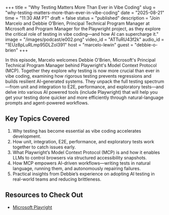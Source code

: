 +++
title = "Why Testing Matters More Than Ever in Vibe Coding"
slug = "why-testing-matters-more-than-ever-in-vibe-coding"
date = "2025-08-21"
time = "11:30 AM PT"
draft = false
status = "published"
description = "Join Marcelo and Debbie O’Brien, Principal Technical Program Manager at Microsoft and Program Manager for the Playwright project, as they explore the critical role of testing in vibe coding—and how AI can supercharge it."
image = "/images/podcast/e002.png"
video_id = "ATTuRU43f2k"
audio_id = "1EUz8pLuRLmp95DLZol391"
host = "marcelo-lewin"
guest = "debbie-o-brien"
+++

In this episode, Marcelo welcomes Debbie O'Brien, Microsoft's Principal Technical Program Manager behind Playwright's Model Context Protocol (MCP). Together they explore why testing is now more crucial than ever in vibe coding, examining how rigorous testing prevents regressions and builds resilient AI-generated systems. They unpack the full testing spectrum—from unit and integration to E2E, performance, and exploratory tests—and delve into various AI powered tools (include Playwright) that will help you get your testing done quicker and more efficiently through natural-language prompts and agent-powered workflows.

## Key Topics Covered

1.	Why testing has become essential as vibe coding accelerates development.
2.	How unit, integration, E2E, performance, and exploratory tests work together to catch issues early.
3.	What Playwright’s Model Context Protocol (MCP) is and how it enables LLMs to control browsers via structured accessibility snapshots.
4.	How MCP empowers AI-driven workflows—writing tests in natural language, running them, and autonomously repairing failures.
5.	Practical insights from Debbie’s experience on adopting AI testing in real-world teams and reducing brittleness.

## Resources to Check Out

- [Microsoft Playright](https://playwright.dev/)